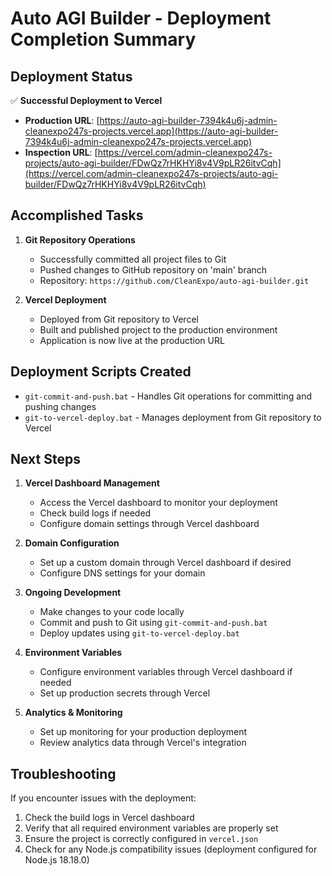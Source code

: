 # Auto AGI Builder - Deployment Completion Summary

## Deployment Status

✅ **Successful Deployment to Vercel**

- **Production URL**: [https://auto-agi-builder-7394k4u6j-admin-cleanexpo247s-projects.vercel.app](https://auto-agi-builder-7394k4u6j-admin-cleanexpo247s-projects.vercel.app)
- **Inspection URL**: [https://vercel.com/admin-cleanexpo247s-projects/auto-agi-builder/FDwQz7rHKHYi8v4V9pLR26itvCqh](https://vercel.com/admin-cleanexpo247s-projects/auto-agi-builder/FDwQz7rHKHYi8v4V9pLR26itvCqh)

## Accomplished Tasks

1. **Git Repository Operations**
   - Successfully committed all project files to Git
   - Pushed changes to GitHub repository on 'main' branch
   - Repository: `https://github.com/CleanExpo/auto-agi-builder.git`

2. **Vercel Deployment**
   - Deployed from Git repository to Vercel
   - Built and published project to the production environment
   - Application is now live at the production URL

## Deployment Scripts Created

- `git-commit-and-push.bat` - Handles Git operations for committing and pushing changes
- `git-to-vercel-deploy.bat` - Manages deployment from Git repository to Vercel

## Next Steps

1. **Vercel Dashboard Management**
   - Access the Vercel dashboard to monitor your deployment
   - Check build logs if needed
   - Configure domain settings through Vercel dashboard

2. **Domain Configuration**
   - Set up a custom domain through Vercel dashboard if desired
   - Configure DNS settings for your domain

3. **Ongoing Development**
   - Make changes to your code locally
   - Commit and push to Git using `git-commit-and-push.bat`
   - Deploy updates using `git-to-vercel-deploy.bat`

4. **Environment Variables**
   - Configure environment variables through Vercel dashboard if needed
   - Set up production secrets through Vercel

5. **Analytics & Monitoring**
   - Set up monitoring for your production deployment
   - Review analytics data through Vercel's integration

## Troubleshooting

If you encounter issues with the deployment:

1. Check the build logs in Vercel dashboard
2. Verify that all required environment variables are properly set
3. Ensure the project is correctly configured in `vercel.json`
4. Check for any Node.js compatibility issues (deployment configured for Node.js 18.18.0)
